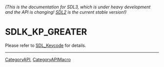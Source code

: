 ###### (This is the documentation for SDL3, which is under heavy development and the API is changing! [SDL2](https://wiki.libsdl.org/SDL2/) is the current stable version!)
# SDLK_KP_GREATER

Please refer to [SDL_Keycode](SDL_Keycode) for details.

----
[CategoryAPI](CategoryAPI), [CategoryAPIMacro](CategoryAPIMacro)

